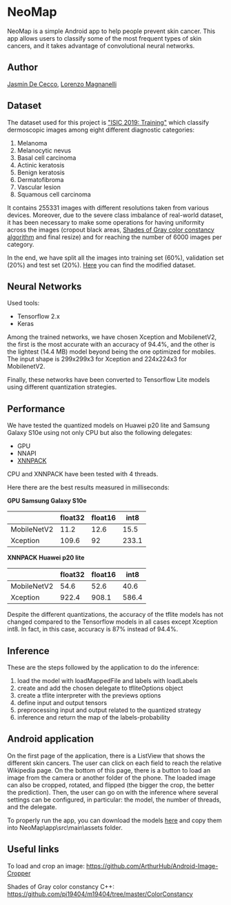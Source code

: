 # NeoMap
NeoMap is a simple Android app to help people prevent skin cancer.
This app allows users to classify some of the most frequent types of skin cancers, and it takes advantage of convolutional neural networks.

## Author

[Jasmin De Cecco](https://github.com/jasmindc), [Lorenzo Magnanelli](https://github.com/rolench)

## Dataset
The dataset used for this project is ["ISIC 2019: Training"](https://challenge.isic-archive.com/data#2019) which classify dermoscopic images among eight different diagnostic categories:
1. Melanoma
2. Melanocytic nevus
3. Basal cell carcinoma
4. Actinic keratosis
5. Benign keratosis
6. Dermatofibroma
7. Vascular lesion
8. Squamous cell carcinoma

It contains 255331 images with different resolutions taken from various devices. Moreover, due to the severe class imbalance of real-world dataset, it has been necessary to make some operations for having uniformity across the images (cropout black areas, [Shades of Gray color constancy algorithm](https://www.kaggle.com/apacheco/shades-of-gray-color-constancy) and final resize) and for reaching the number of 6000 images per category.

In the end, we have split all the images into training set (60%), validation set (20%) and test set (20%). [Here](https://bit.ly/2P8CSm9) you can find the modified dataset.

## Neural Networks
Used tools: 
- Tensorflow 2.x 
-	Keras

Among the trained networks, we have chosen Xception and MobilenetV2, the first is the most accurate with an accuracy of 94.4%, and the other is the lightest (14.4 MB) model beyond being the one optimized for mobiles.
The input shape is 299x299x3 for Xception and 224x224x3 for MobilenetV2.

Finally, these networks have been converted to Tensorflow Lite models using different quantization strategies.

## Performance
We have tested the quantized models on Huawei p20 lite and Samsung Galaxy S10e using not only CPU but also the following delegates:
-	GPU
-	NNAPI
-	[XNNPACK](https://github.com/google/XNNPACK)

CPU and XNNPACK have been tested with 4 threads. 

Here there are the best results measured in milliseconds:

  **GPU Samsung Galaxy S10e**

|   | float32 | float16 | int8
|---|----------|------------|---------
MobileNetV2 | 11.2 | 12.6 | 15.5
Xception | 109.6 | 92 | 233.1

  **XNNPACK Huawei p20 lite**

|   | float32 | float16 | int8
|---|----------|------------|---------
MobileNetV2 | 54.6 | 52.6 | 40.6
Xception | 922.4 | 908.1 | 586.4

Despite the different quantizations, the accuracy of the tflite models has not changed compared to the Tensorflow models in all cases except Xception int8. In fact, in this case, accuracy is 87% instead of 94.4%. 

## Inference
These are the steps followed by the application to do the inference:
1.	load the model with loadMappedFile and labels with loadLabels
2.	create and add the chosen delegate to tfliteOptions object
3.	create a tflite interpreter with the previews options
4.	define input and output tensors
5.	preprocessing input and output related to the quantized strategy
6.	inference and return the map of the labels-probability

## Android application
On the first page of the application, there is a ListView that shows the different skin cancers. The user can click on each field to reach the relative Wikipedia page. On the bottom of this page, there is a button to load an image from the camera or another folder of the phone. The loaded image can also be cropped, rotated, and flipped (the bigger the crop, the better the prediction). Then, the user can go on with the inference where several settings can be configured, in particular: the model, the number of threads, and the delegate.

To properly run the app, you can download the models [here](https://bit.ly/3uxfnmW) and copy them into NeoMap\app\src\main\assets folder.

## Useful links
To load and crop an image: https://github.com/ArthurHub/Android-Image-Cropper

Shades of Gray color constancy C++: https://github.com/pi19404/m19404/tree/master/ColorConstancy
